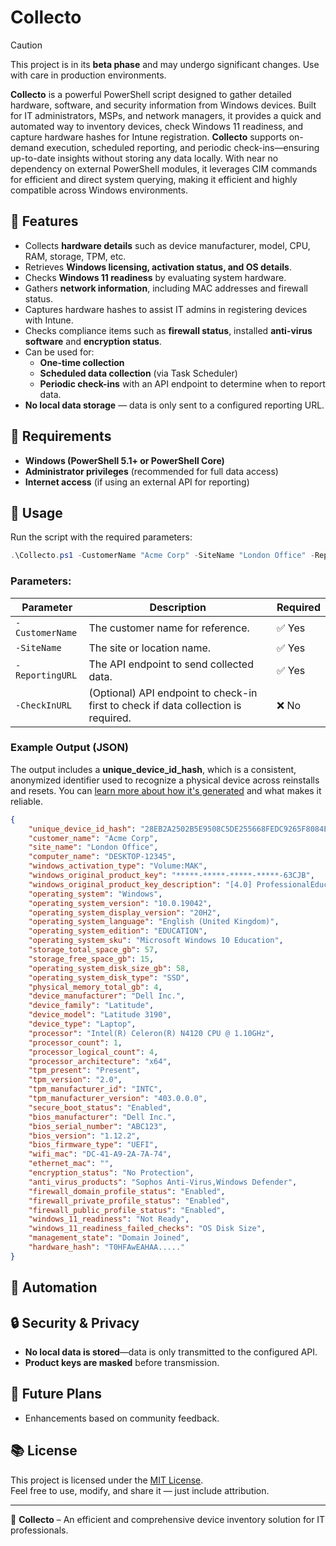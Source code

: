 # Collecto

> [!CAUTION]
> This project is in its **beta phase** and may undergo significant changes. Use with care in production environments.
>

**Collecto** is a powerful PowerShell script designed to gather detailed hardware, software, and security information from Windows devices. Built for IT administrators, MSPs, and network managers, it provides a quick and automated way to inventory devices, check Windows 11 readiness, and capture hardware hashes for Intune registration. **Collecto** supports on-demand execution, scheduled reporting, and periodic check-ins—ensuring up-to-date insights without storing any data locally. With near no dependency on external PowerShell modules, it leverages CIM commands for efficient and direct system querying, making it efficient and highly compatible across Windows environments.

## 🚀 Features
- Collects **hardware details** such as device manufacturer, model, CPU, RAM, storage, TPM, etc.
- Retrieves **Windows licensing, activation status, and OS details**.
- Checks **Windows 11 readiness** by evaluating system hardware.
- Gathers **network information**, including MAC addresses and firewall status.
- Captures hardware hashes to assist IT admins in registering devices with Intune.
- Checks compliance items such as **firewall status**, installed **anti-virus software** and **encryption status**.
- Can be used for:
  - **One-time collection**
  - **Scheduled data collection** (via Task Scheduler)
  - **Periodic check-ins** with an API endpoint to determine when to report data.
- **No local data storage** — data is only sent to a configured reporting URL.

## 📌 Requirements
- **Windows (PowerShell 5.1+ or PowerShell Core)**
- **Administrator privileges** (recommended for full data access)
- **Internet access** (if using an external API for reporting)

## 🏃 Usage
Run the script with the required parameters:
```powershell
.\Collecto.ps1 -CustomerName "Acme Corp" -SiteName "London Office" -ReportingURL "https://api.example.com/report" -CheckInURL "https://api.example.com/checkin"
```
### Parameters:
| Parameter       | Description                                   | Required |
|----------------|-----------------------------------------------|----------|
| `-CustomerName` | The customer name for reference.            | ✅ Yes   |
| `-SiteName`     | The site or location name.                   | ✅ Yes   |
| `-ReportingURL` | The API endpoint to send collected data.     | ✅ Yes   |
| `-CheckInURL`   | (Optional) API endpoint to check-in first to check if data collection is required.   | ❌ No    |

### Example Output (JSON)
The output includes a **unique_device_id_hash**, which is a consistent, anonymized identifier used to recognize a physical device across reinstalls and resets.
You can [learn more about how it's generated](Docs/Unique%20Device%20ID%20Hash.md) and what makes it reliable.
```json
{
    "unique_device_id_hash": "28EB2A2502B5E9508C5DE255668FEDC9265F8084E1CA631CFAC88AC1E4479543",
    "customer_name": "Acme Corp",
    "site_name": "London Office",
    "computer_name": "DESKTOP-12345",
    "windows_activation_type": "Volume:MAK",
    "windows_original_product_key": "*****-*****-*****-*****-63CJB",
    "windows_original_product_key_description": "[4.0] ProfessionalEducation OEM:DM",
    "operating_system": "Windows",
    "operating_system_version": "10.0.19042",
    "operating_system_display_version": "20H2",
    "operating_system_language": "English (United Kingdom)",
    "operating_system_edition": "EDUCATION",
    "operating_system_sku": "Microsoft Windows 10 Education",
    "storage_total_space_gb": 57,
    "storage_free_space_gb": 15,
    "operating_system_disk_size_gb": 58,
    "operating_system_disk_type": "SSD",
    "physical_memory_total_gb": 4,
    "device_manufacturer": "Dell Inc.",
    "device_family": "Latitude",
    "device_model": "Latitude 3190",
    "device_type": "Laptop",
    "processor": "Intel(R) Celeron(R) N4120 CPU @ 1.10GHz",
    "processor_count": 1,
    "processor_logical_count": 4,
    "processor_architecture": "x64",
    "tpm_present": "Present",
    "tpm_version": "2.0",
    "tpm_manufacturer_id": "INTC",
    "tpm_manufacturer_version": "403.0.0.0",
    "secure_boot_status": "Enabled",
    "bios_manufacturer": "Dell Inc.",
    "bios_serial_number": "ABC123",
    "bios_version": "1.12.2",
    "bios_firmware_type": "UEFI",
    "wifi_mac": "DC-41-A9-2A-7A-74",
    "ethernet_mac": "",
    "encryption_status": "No Protection",
    "anti_virus_products": "Sophos Anti-Virus,Windows Defender",
    "firewall_domain_profile_status": "Enabled",
    "firewall_private_profile_status": "Enabled",
    "firewall_public_profile_status": "Enabled",
    "windows_11_readiness": "Not Ready",
    "windows_11_readiness_failed_checks": "OS Disk Size",
    "management_state": "Domain Joined",
    "hardware_hash": "T0HFAwEAHAA....."
}
```

## 🔄 Automation

## 🔒 Security & Privacy
- **No local data is stored**—data is only transmitted to the configured API.
- **Product keys are masked** before transmission.

## 🔮 Future Plans
- Enhancements based on community feedback.

## 📚 License
This project is licensed under the [MIT License](LICENSE).  
Feel free to use, modify, and share it — just include attribution.

---

🚀 **Collecto** – An efficient and comprehensive device inventory solution for IT professionals.

